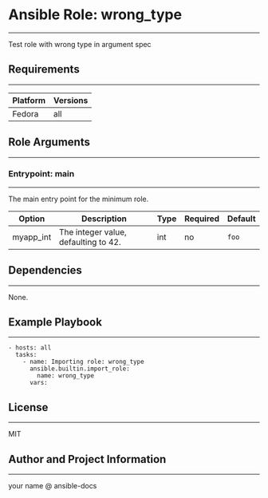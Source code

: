 <!-- BEGIN_ANSIBLE_DOCS -->

# Ansible Role: wrong_type

---

Test role with wrong type in argument spec

## Requirements

---

| Platform | Versions |
| -------- | -------- |
| Fedora   | all      |

## Role Arguments

---

### Entrypoint: main

---

The main entry point for the minimum role.

| Option    | Description                          | Type | Required | Default |
| --------- | ------------------------------------ | ---- | -------- | ------- |
| myapp_int | The integer value, defaulting to 42. | int  | no       | `foo`     |

## Dependencies

---

None.

## Example Playbook

---

```
- hosts: all
  tasks:
    - name: Importing role: wrong_type
      ansible.builtin.import_role:
        name: wrong_type
      vars:

```

## License

---

MIT

## Author and Project Information

---

your name @ ansible-docs

<!-- END_ANSIBLE_DOCS -->
